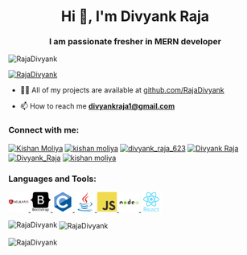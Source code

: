 <h1 align="center">Hi 👋, I'm Divyank Raja</h1>
<h3 align="center">I am passionate fresher in MERN developer</h3>

<p align="left"> <img src="https://komarev.com/ghpvc/?username=RajaDivyank&label=Profile%20views&color=0e75b6&style=flat" alt="RajaDivyank" /> </p>

<p align="left"> <a href="https://github.com/ryo-ma/github-profile-trophy"><img src="https://github-profile-trophy.vercel.app/?username=RajaDivyank" alt="RajaDivyank" /></a> </p>

- 👨‍💻 All of my projects are available at [github.com/RajaDivyank](github.com/RajaDivyank)

- 📫 How to reach me **divyankraja1@gmail.com**

<h3 align="left">Connect with me:</h3>
<p align="left">
<a href="https://www.linkedin.com/in/divyank-raja-53771925b" target="blank"><img align="center" src="https://raw.githubusercontent.com/rahuldkjain/github-profile-readme-generator/master/src/images/icons/Social/linked-in-alt.svg" alt="Kishan Moliya" height="30" width="40" /></a>
<a href="https://twitter.com/RajaDivyank232" target="blank"><img align="center" src="https://raw.githubusercontent.com/rahuldkjain/github-profile-readme-generator/master/src/images/icons/Social/twitter.svg" alt="kishan moliya" height="30" width="40" /></a>
<a href="https://instagram.com/divyank_raja_623" target="blank"><img align="center" src="https://raw.githubusercontent.com/rahuldkjain/github-profile-readme-generator/master/src/images/icons/Social/instagram.svg" alt="divyank_raja_623" height="30" width="40" /></a>
<a href="https://codesandbox.com/" target="blank"><img align="center" src="https://raw.githubusercontent.com/rahuldkjain/github-profile-readme-generator/master/src/images/icons/Social/codesandbox.svg" alt="Divyank Raja" height="30" width="40" /></a>
<a href="https://www.codechef.com/users/dietrjk_58" target="blank"><img align="center" src="https://cdn.jsdelivr.net/npm/simple-icons@3.1.0/icons/codechef.svg" alt="Divyank_Raja" height="30" width="40" /></a>
<a href="https://www.hackerrank.com/DivyankRaja" target="blank"><img align="center" src="https://raw.githubusercontent.com/rahuldkjain/github-profile-readme-generator/master/src/images/icons/Social/hackerrank.svg" alt="kishan moliya" height="30" width="40" /></a>
</p>

<h3 align="left">Languages and Tools:</h3>
<p align="left"> <a href="https://angular.io" target="_blank" rel="noreferrer"> <img src="https://raw.githubusercontent.com/devicons/devicon/master/icons/angularjs/angularjs-original-wordmark.svg" alt="angularjs" width="40" height="40"/> </a> <a href="https://getbootstrap.com" target="_blank" rel="noreferrer"> <img src="https://raw.githubusercontent.com/devicons/devicon/master/icons/bootstrap/bootstrap-plain-wordmark.svg" alt="bootstrap" width="40" height="40"/> </a> <a href="https://www.cprogramming.com/" target="_blank" rel="noreferrer"> <img src="https://raw.githubusercontent.com/devicons/devicon/master/icons/c/c-original.svg" alt="c" width="40" height="40"/> </a> <a href="https://www.java.com" target="_blank" rel="noreferrer"> <img src="https://raw.githubusercontent.com/devicons/devicon/master/icons/java/java-original.svg" alt="java" width="40" height="40"/> </a> <a href="https://developer.mozilla.org/en-US/docs/Web/JavaScript" target="_blank" rel="noreferrer"> <img src="https://raw.githubusercontent.com/devicons/devicon/master/icons/javascript/javascript-original.svg" alt="javascript" width="40" height="40"/> </a> <a href="https://nodejs.org" target="_blank" rel="noreferrer"> <img src="https://raw.githubusercontent.com/devicons/devicon/master/icons/nodejs/nodejs-original-wordmark.svg" alt="nodejs" width="40" height="40"/> </a> <a href="https://reactjs.org/" target="_blank" rel="noreferrer"> <img src="https://raw.githubusercontent.com/devicons/devicon/master/icons/react/react-original-wordmark.svg" alt="react" width="40" height="40"/> </a> </p>

<p><img align="left" src="https://github-readme-stats.vercel.app/api/top-langs?username=RajaDivyank&show_icons=true&locale=en&layout=compact" alt="RajaDivyank" /></p>

<p>&nbsp;<img align="center" src="https://github-readme-stats.vercel.app/api?username=RajaDivyank&show_icons=true&locale=en" alt="RajaDivyank" /></p>

<p><img align="center" src="https://github-readme-streak-stats.herokuapp.com/?user=RajaDivyank&" alt="RajaDivyank" /></p>

